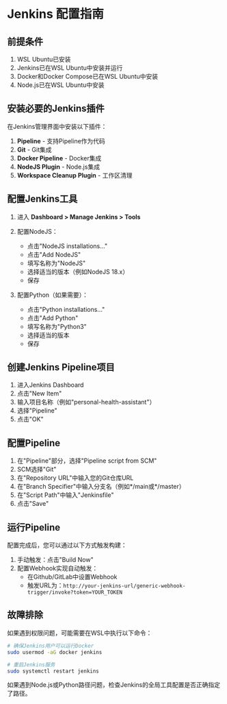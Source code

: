 # Jenkins 配置指南

## 前提条件

1. WSL Ubuntu已安装
2. Jenkins已在WSL Ubuntu中安装并运行
3. Docker和Docker Compose已在WSL Ubuntu中安装
4. Node.js已在WSL Ubuntu中安装

## 安装必要的Jenkins插件

在Jenkins管理界面中安装以下插件：

1. **Pipeline** - 支持Pipeline作为代码
2. **Git** - Git集成
3. **Docker Pipeline** - Docker集成
4. **NodeJS Plugin** - Node.js集成
5. **Workspace Cleanup Plugin** - 工作区清理

## 配置Jenkins工具

1. 进入 **Dashboard > Manage Jenkins > Tools**
2. 配置NodeJS：
   - 点击"NodeJS installations..."
   - 点击"Add NodeJS"
   - 填写名称为"NodeJS"
   - 选择适当的版本（例如NodeJS 18.x）
   - 保存

3. 配置Python（如果需要）：
   - 点击"Python installations..."
   - 点击"Add Python"
   - 填写名称为"Python3"
   - 选择适当的版本
   - 保存

## 创建Jenkins Pipeline项目

1. 进入Jenkins Dashboard
2. 点击"New Item"
3. 输入项目名称（例如"personal-health-assistant"）
4. 选择"Pipeline"
5. 点击"OK"

## 配置Pipeline

1. 在"Pipeline"部分，选择"Pipeline script from SCM"
2. SCM选择"Git"
3. 在"Repository URL"中输入您的Git仓库URL
4. 在"Branch Specifier"中输入分支名（例如*/main或*/master）
5. 在"Script Path"中输入"Jenkinsfile"
6. 点击"Save"

## 运行Pipeline

配置完成后，您可以通过以下方式触发构建：

1. 手动触发：点击"Build Now"
2. 配置Webhook实现自动触发：
   - 在Github/GitLab中设置Webhook
   - 触发URL为：`http://your-jenkins-url/generic-webhook-trigger/invoke?token=YOUR_TOKEN`

## 故障排除

如果遇到权限问题，可能需要在WSL中执行以下命令：

```bash
# 确保Jenkins用户可以运行Docker
sudo usermod -aG docker jenkins

# 重启Jenkins服务
sudo systemctl restart jenkins
```

如果遇到Node.js或Python路径问题，检查Jenkins的全局工具配置是否正确指定了路径。 